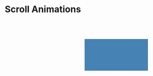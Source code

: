 # Scroll Animations

<div ref="scroll" class="scroll-area">
  <div ref="circle" class="circle"></div>
</div>

<style>
.scroll-area {
  min-height: 200vh;
}

.circle {
  position: fixed;
  top: 200px;
  left: 50%;
  background: steelblue;
  width: 200px;
  height: 100px;
  z-index: 1;
  transform: translateZ(0);
  color: #013663;
  text-align: center;
  line-height: 100px;
  font-size: 20px;
}
</style>

<script>
export default {
  name: 'Demo',
  mounted(){
    const box = this.$refs.circle
    const contentHeight = this.$refs.scroll.getBoundingClientRect().height
    const scrollHeight = contentHeight - window.innerHeight

    const tween = new InTween.Tween({
      x: 0,
      y: 0,
      angle: 0,
      scale: [1, 1],
      text: 'Scroll Down!'
    })
      .in('1s', { angle: 360 }, 'quadInOut')
      .by('2s', { text: '' })
      .by('2s', { scale: [2, 1] }, 'backInOut')
      .by('2s', '1s', { x: 300, y: 200 }, 'quintInOut')
      .by('3s', { x: 0, y: 200 }, 'bounceOut')
      .in('1s', { angle: 0 }, 'quintInOut')
      .in('1s', '1s', { scale: [1, 1] }, 'elasticOut')
      .in('1s', { text: 'Well... that was easy' })

    const player = InTween.Player.create(tween.duration)
    const onScroll = (e) => {
      const ratio = window.scrollY / scrollHeight
      player.playTo(ratio * tween.duration | 0)
    }
    document.addEventListener('scroll', onScroll)

    // Start the tween immediately.
    const sub = player.pipe(tween)
      .subscribe((state) => {
        box.style.setProperty(
          'transform',
          `translate(${state.x}px, ${state.y}px) rotate(${state.angle}deg) scale(${state.scale.join(',')})`
        )

        if (state.text !== box.innerText){
          box.innerText = state.text
        }
      })

    this.$on('hook:beforeDestroy', () => {
      sub.unsubscribe()
      document.removeEventListener('scroll', onScroll)
    })
  }
}

</script>
